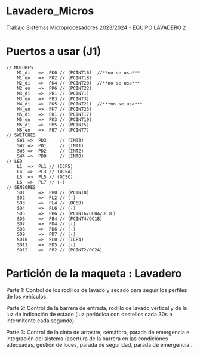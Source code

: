 # Lavadero_Micros
Trabajo Sistemas Microprocesadores 2023/2024 - EQUIPO LAVADERO 2
# Puertos a usar (J1)
	// MOTORES
		M1_di	=>	PK0 // (PCINT16)  //**no se usa***
		M1_en	=>	PK2 // (PCINT18)
		M2_di	=>	PK4 // (PCINT20)  //**no se usa***
		M2_en	=>	PK6 // (PCINT22)
		M3_di	=>	PB1 // (PCINT1)
		M3_en	=>	PB3 // (PCINT3)
		M4_di	=>	PK5 // (PCINT21)  //***no se usa***
		M4_en	=>	PK7 // (PCINT23)
		M5_di	=>	PK1 // (PCINT17)
		M5_en	=>	PK3 // (PCINT19)
		M6_di	=>	PB5 // (PCINT5)
		M6_en	=>	PB7 // (PCINT7)
	// SWITCHES
		SW1	=>	PD3 	// (INT3)
		SW2	=>	PD1 	// (INT1)
		SW3	=>	PD2 	// (INT2)
		SW4	=>	PD0 	// (INT0)
	// LED
		L1 	=>	PL1 // (ICP5)
		L4 	=>	PL3 // (OC5A)	
		L5 	=>	PL5 // (OC5C)
		L6 	=>	PL7 // (-)
	// SENSORES	
		SO1 	=>	PB0 // (PCINT0)
		SO2 	=>	PL2 // (-)
		SO3 	=>	PL4 // (OC5B)
		SO4 	=>	PL6 // (-)
		SO5 	=>	PB6 // (PCINT6/OC0A/OC1C)
		SO6 	=>	PB4 // (PCINT4/OC1B)
		SO7 	=>	PD4 // (-)
		SO8 	=>	PD6 // (-)
		SO9 	=>	PD7 // (-)
		SO10 	=>	PL0 // (ICP4)
		SO11 	=>	PD5 // (-)
		SO12 	=>	PB2 // (PCINT2/OC2A)
  
# Partición de la maqueta : Lavadero
Parte 1: Control de los rodillos de lavado y secado para seguir los perfiles de los vehículos.

Parte 2: Control de la barrera de entrada, rodillo de lavado vertical y de la luz de indicación de estado (luz periódica con destellos cada 30s o intermitente cada segundo).

Parte 3: Control de la cinta de arrastre, semáforo, parada de emergencia e integración del sistema (apertura de la barrera en las condiciones adecuadas, gestión de luces, parada de seguridad, parada de emergencia…
